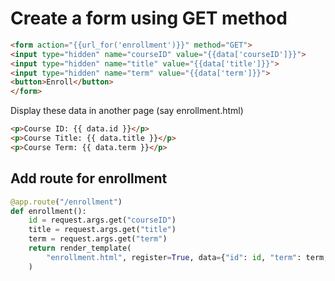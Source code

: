 # Create a form using GET method

```html
<form action="{{url_for('enrollment')}}" method="GET">
<input type="hidden" name="courseID" value="{{data['courseID']}}">
<input type="hidden" name="title" value="{{data['title']}}">
<input type="hidden" name="term" value="{{data['term']}}">
<button>Enroll</button>
</form>
```

Display these data in another page (say enrollment.html)

```html
<p>Course ID: {{ data.id }}</p>
<p>Course Title: {{ data.title }}</p>
<p>Course Term: {{ data.term }}</p>
```

## Add route for enrollment

```python
@app.route("/enrollment")
def enrollment():
    id = request.args.get("courseID")
    title = request.args.get("title")
    term = request.args.get("term")
    return render_template(
        "enrollment.html", register=True, data={"id": id, "term": term, "title": title},
    )

```


